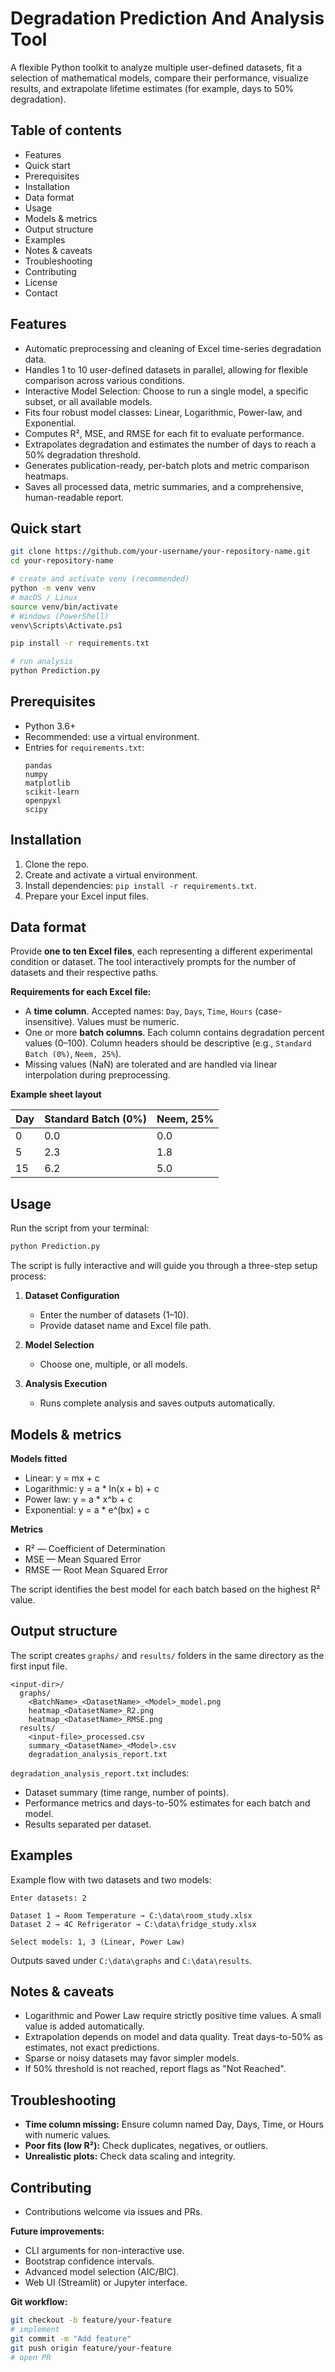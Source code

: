 # Degradation Prediction And Analysis Tool

A flexible Python toolkit to analyze multiple user-defined datasets, fit a selection of mathematical models, compare their performance, visualize results, and extrapolate lifetime estimates (for example, days to 50% degradation).

## Table of contents
- Features
- Quick start
- Prerequisites
- Installation
- Data format
- Usage
- Models & metrics
- Output structure
- Examples
- Notes & caveats
- Troubleshooting
- Contributing
- License
- Contact

## Features
- Automatic preprocessing and cleaning of Excel time-series degradation data.
- Handles 1 to 10 user-defined datasets in parallel, allowing for flexible comparison across various conditions.
- Interactive Model Selection: Choose to run a single model, a specific subset, or all available models.
- Fits four robust model classes: Linear, Logarithmic, Power-law, and Exponential.
- Computes R², MSE, and RMSE for each fit to evaluate performance.
- Extrapolates degradation and estimates the number of days to reach a 50% degradation threshold.
- Generates publication-ready, per-batch plots and metric comparison heatmaps.
- Saves all processed data, metric summaries, and a comprehensive, human-readable report.

## Quick start
```bash
git clone https://github.com/your-username/your-repository-name.git
cd your-repository-name

# create and activate venv (recommended)
python -m venv venv
# macOS / Linux
source venv/bin/activate
# Windows (PowerShell)
venv\Scripts\Activate.ps1

pip install -r requirements.txt

# run analysis
python Prediction.py
```

## Prerequisites
- Python 3.6+
- Recommended: use a virtual environment.
- Entries for `requirements.txt`:
  ```
  pandas
  numpy
  matplotlib
  scikit-learn
  openpyxl
  scipy
  ```

## Installation
1. Clone the repo.
2. Create and activate a virtual environment.
3. Install dependencies: `pip install -r requirements.txt`.
4. Prepare your Excel input files.

## Data format
Provide **one to ten Excel files**, each representing a different experimental condition or dataset. The tool interactively prompts for the number of datasets and their respective paths.

**Requirements for each Excel file:**
- A **time column**. Accepted names: `Day`, `Days`, `Time`, `Hours` (case-insensitive). Values must be numeric.
- One or more **batch columns**. Each column contains degradation percent values (0–100). Column headers should be descriptive (e.g., `Standard Batch (0%)`, `Neem, 25%`).
- Missing values (NaN) are tolerated and are handled via linear interpolation during preprocessing.

**Example sheet layout**

| Day | Standard Batch (0%) | Neem, 25% |
|-----|---------------------|-----------|
| 0   | 0.0                 | 0.0       |
| 5   | 2.3                 | 1.8       |
| 15  | 6.2                 | 5.0       |

## Usage
Run the script from your terminal:
```bash
python Prediction.py
```

The script is fully interactive and will guide you through a three-step setup process:

1. **Dataset Configuration**
   - Enter the number of datasets (1–10).
   - Provide dataset name and Excel file path.

2. **Model Selection**
   - Choose one, multiple, or all models.

3. **Analysis Execution**
   - Runs complete analysis and saves outputs automatically.

## Models & metrics

**Models fitted**
- Linear: y = mx + c
- Logarithmic: y = a * ln(x + b) + c
- Power law: y = a * x^b + c
- Exponential: y = a * e^(bx) + c

**Metrics**
- R² — Coefficient of Determination
- MSE — Mean Squared Error
- RMSE — Root Mean Squared Error

The script identifies the best model for each batch based on the highest R² value.

## Output structure
The script creates `graphs/` and `results/` folders in the same directory as the first input file.

```
<input-dir>/
  graphs/
    <BatchName>_<DatasetName>_<Model>_model.png
    heatmap_<DatasetName>_R2.png
    heatmap_<DatasetName>_RMSE.png
  results/
    <input-file>_processed.csv
    summary_<DatasetName>_<Model>.csv
    degradation_analysis_report.txt
```

`degradation_analysis_report.txt` includes:
- Dataset summary (time range, number of points).
- Performance metrics and days-to-50% estimates for each batch and model.
- Results separated per dataset.

## Examples
Example flow with two datasets and two models:
```
Enter datasets: 2

Dataset 1 → Room Temperature → C:\data\room_study.xlsx
Dataset 2 → 4C Refrigerator → C:\data\fridge_study.xlsx

Select models: 1, 3 (Linear, Power Law)
```

Outputs saved under `C:\data\graphs` and `C:\data\results`.

## Notes & caveats
- Logarithmic and Power Law require strictly positive time values. A small value is added automatically.
- Extrapolation depends on model and data quality. Treat days-to-50% as estimates, not exact predictions.
- Sparse or noisy datasets may favor simpler models.
- If 50% threshold is not reached, report flags as "Not Reached".

## Troubleshooting
- **Time column missing:** Ensure column named Day, Days, Time, or Hours with numeric values.
- **Poor fits (low R²):** Check duplicates, negatives, or outliers.
- **Unrealistic plots:** Check data scaling and integrity.

## Contributing
- Contributions welcome via issues and PRs.

**Future improvements:**
- CLI arguments for non-interactive use.
- Bootstrap confidence intervals.
- Advanced model selection (AIC/BIC).
- Web UI (Streamlit) or Jupyter interface.

**Git workflow:**
```bash
git checkout -b feature/your-feature
# implement
git commit -m "Add feature"
git push origin feature/your-feature
# open PR
```
